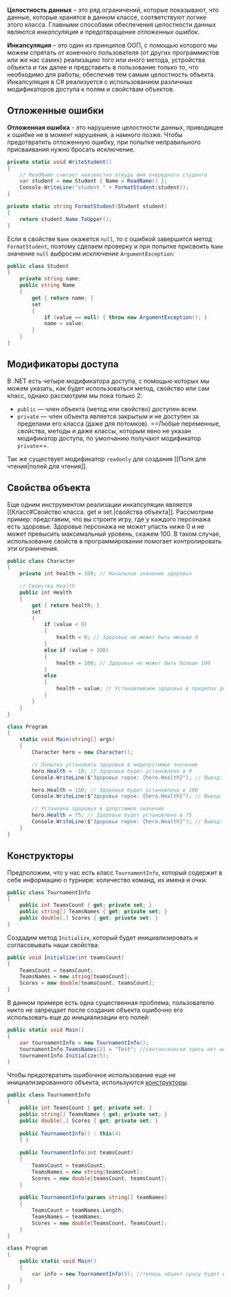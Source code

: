 **Целостность данных** – это ряд ограничений, которые показывают, что данные, которые хранятся в данном классе, соответствуют логике этого класса. Главными способами обеспечения целостности данных являются *инкапсуляция* и предотвращение *отложенных ошибок*.

**Инкапсуляция** – это один из принципов ООП, с помощью которого мы можем спрятать от конечного пользователя (от других программистов или же нас самих) реализацию того или иного метода, устройства объекта и так далее и представить в пользование только то, что необходимо для работы, обеспечив тем самым целостность объекта. 
Инкапсуляция в C# реализуется с использованием различных модификаторов доступа к полям и свойствам объектов.

## Отложенные ошибки

**Отложенная ошибка** - это нарушение целостности данных, приводящее к ошибке не в момент нарушения, а намного позже. Чтобы предотвратить отложенную ошибку, при попытке неправильного присваивания нужно бросать исключение.

```cs
private static void WriteStudent()
{
	// ReadName считает неизвестно откуда имя очередного студента
	var student = new Student { Name = ReadName() };
	Console.WriteLine("student " + FormatStudent(student));
}

private static string FormatStudent(Student student)
{
	return student.Name.ToUpper();
}
```

Если в свойстве `Name` окажется `null`, то с ошибкой завершится метод `FormatStudent`, поэтому сделаем проверку и при попытке присвоить `Name` значение `null` выбросим исключение `ArgumentException`:
```cs
public class Student
{
    private string name;
	public string Name 
	{
        get { return name; } 
		set
		{ 
			if (value == null) { throw new ArgumentException(); }
			name = value;
		} 
    }
}
```
## Модификаторы доступа

В .NET есть четыре модификатора доступа, с помощью которых мы можем указать, как будет использоваться метод, свойство или сам класс, однако рассмотрим мы пока только 2:
- `public` — член объекта (метод или свойство) доступен всем.
- `private` — член объекта является закрытым и не доступен за  пределами его класса (даже для потомков).
==Любые переменные, свойства, методы и даже классы, которым явно не указан модификатор доступа, по умолчанию получают модификатор `private`==.

Так же существует модификатор `readonly` для создания [[Поля для чтения|полей для чтения]].
## Свойства объекта

Еще одним инструментом реализации инкапсуляции является [[Класс#Свойство класса. get и set.|свойства объекта]]. Рассмотрим пример: представим, что вы строите игру, где у каждого персонажа есть здоровье. Здоровье персонажа не может упасть ниже 0 и не может превысить максимальный уровень, скажем 100. В таком случае, использование свойств в программировании помогает контролировать эти ограничения.

```cs
public class Character
{
    private int health = 100; // Начальное значение здоровья

    // Свойство Health
    public int Health
    {
        get { return health; }
        set
        {
            if (value < 0)
            {
                health = 0; // Здоровье не может быть меньше 0
            }
            else if (value > 100)
            {
                health = 100; // Здоровье не может быть больше 100
            }
            else
            {
                health = value; // Устанавливаем здоровье в пределах допустимых значений
            }
        }
    }
}

class Program
{
    static void Main(string[] args)
    {
        Character hero = new Character();

        // Попытка установить здоровье в недопустимое значение
        hero.Health = -10; // Здоровье будет установлено в 0
        Console.WriteLine($"Здоровье героя: {hero.Health}"); // Вывод: Здоровье героя: 0

        hero.Health = 150; // Здоровье будет установлено в 100
        Console.WriteLine($"Здоровье героя: {hero.Health}"); // Вывод: Здоровье героя: 100

        // Установка здоровья в допустимое значение
        hero.Health = 75; // Здоровье будет установлено в 75
        Console.WriteLine($"Здоровье героя: {hero.Health}"); // Вывод: Здоровье героя: 75
    }
}
```

## Конструкторы

Предположим, что у нас есть класс `TournamentInfo`, который содержит в себе информацию о турнире: количество команд, их имена и очки.
```cs
public class TournamentInfo
{
    public int TeamsCount { get; private set; }
    public string[] TeamsNames { get; private set; }
    public double[,] Scores { get; private set; }
}
```

Создадим метод `Initialize`, который будет инициализировать и согласовывать наши свойства:
```cs
public void Initialize(int teamsCount)
{
    TeamsCount = teamsCount;
    TeamsNames = new string[teamsCount];
    Scores = new double[teamsCount, teamsCount];
}
```

В данном примере есть одна существенная проблема, пользователю никто не запрещает после создания объекта ошибочно его использовать еще до инициализации его полей:
```cs
public static void Main()
{
	var tournamentInfo = new TournamentInfo();
	tournamentInfo.TeamsNames[2] = "Test"; //синтаксически здесь нет никаких ошибок, однако это вызовет NullReference ошибку, т.к. поля еще не инициализированы
	tournamentInfo.Initialize(5); 
}
```

Чтобы предотвратить ошибочное использование еще не инициализированного объекта, используются [конструкторы](Конструкторы).
```cs
public class TournamentInfo
{
    public int TeamsCount { get; private set; }
    public string[] TeamsNames { get; private set; }
    public double[,] Scores { get; private set; }
	
	public TournamentInfo() : this(4)
    { }
	
	public TournamentInfo(int teamsCount)
    {
        TeamsCount = teamsCount;
        TeamsNames = new string[teamsCount];
        Scores = new double[teamsCount, teamsCount];
    }
	
	public TournamentInfo(params string[] teamNames)
    {
        TeamsCount = teamNames.Length;
        TeamsNames = teamNames;
        Scores = new double[TeamsCount, TeamsCount];
    }
}

class Program
{
    public static void Main()
    {
        var info = new TournamentInfo(5); //теперь объект сразу будет инициализирован, и никаких ошибок возникнуть не будет
    }
}
```


